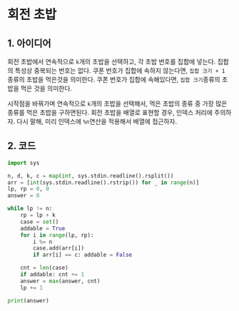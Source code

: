 # 회전 초밥

## 1. 아이디어

회전 초밥에서 연속적으로 `k`개의 초밥을 선택하고, 각 초밥 번호를 집합에 넣는다. 집합의 특성상 중복되는 번호는 없다. 쿠폰 번호가 집합에 속하지 않는다면, `집합 크기 + 1` 종류의 초밥을 먹은것을 의미한다. 쿠폰 번호가 집합에 속해있다면, `집합 크기`종류의 초밥을 먹은 것을 의미한다.

시작점을 바꿔가며 연속적으로 `k`개의 초밥을 선택해서, 먹은 초밥의 종류 중 가장 많은 종류를 먹은 초밥을 구하면된다. 회전 초밥을 배열로 표현할 경우, 인덱스 처리에 주의하자. 다시 말해, 미리 인덱스에 `%n`연산을 적용해서 배열에 접근하자.

## 2. 코드

```python
import sys

n, d, k, c = map(int, sys.stdin.readline().rsplit())
arr = [int(sys.stdin.readline().rstrip()) for _ in range(n)]
lp, rp = 0, 0
answer = 0

while lp != n:
    rp = lp + k
    case = set()
    addable = True
    for i in range(lp, rp):
        i %= n
        case.add(arr[i])
        if arr[i] == c: addable = False

    cnt = len(case)
    if addable: cnt += 1
    answer = max(answer, cnt)
    lp += 1

print(answer)
```